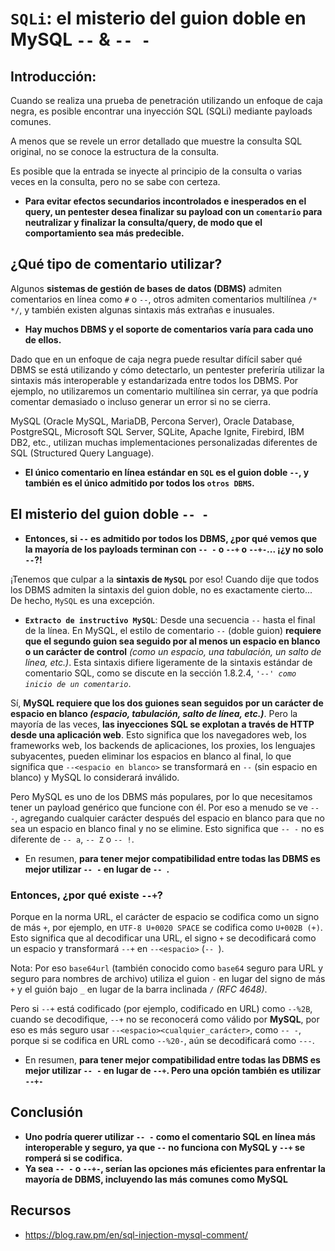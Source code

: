 # `SQLi`: el misterio del guion doble en MySQL `--` & `-- -`

## Introducción:

Cuando se realiza una prueba de penetración utilizando un enfoque de caja negra, es posible encontrar una inyección SQL (SQLi) mediante payloads comunes. 

A menos que se revele un error detallado que muestre la consulta SQL original, no se conoce la estructura de la consulta. 

Es posible que la entrada se inyecte al principio de la consulta o varias veces en la consulta, pero no se sabe con certeza. 

- **Para evitar efectos secundarios incontrolados e inesperados en el query, un pentester desea finalizar su payload con un `comentario` para neutralizar y finalizar la consulta/query, de modo que el comportamiento sea más predecible.**

## ¿Qué tipo de comentario utilizar?

Algunos **sistemas de gestión de bases de datos (DBMS)** admiten comentarios en línea como `#` o `--`, otros admiten comentarios multilínea `/* */`, y también existen algunas sintaxis más extrañas e inusuales. 

- **Hay muchos DBMS y el soporte de comentarios varía para cada uno de ellos.**

Dado que en un enfoque de caja negra puede resultar difícil saber qué DBMS se está utilizando y cómo detectarlo, un pentester preferiría utilizar la sintaxis más interoperable y estandarizada entre todos los DBMS. Por ejemplo, no utilizaremos un comentario multilínea sin cerrar, ya que podría comentar demasiado o incluso generar un error si no se cierra.

MySQL (Oracle MySQL, MariaDB, Percona Server), Oracle Database, PostgreSQL, Microsoft SQL Server, SQLite, Apache Ignite, Firebird, IBM DB2, etc., utilizan muchas implementaciones personalizadas diferentes de SQL (Structured Query Language).

- **El único comentario en línea estándar en `SQL` es el guion doble `--`, y también es el único admitido por todos los `otros DBMS`.**

## El misterio del guion doble `-- -`

- **Entonces, si `--` es admitido por todos los DBMS, ¿por qué vemos que la mayoría de los payloads terminan con `-- -` o `--+` o `--+-`... ¡¿y no solo `--`?!**

¡Tenemos que culpar a la **sintaxis de `MySQL`** por eso! Cuando dije que todos los DBMS admiten la sintaxis del guion doble, no es exactamente cierto... De hecho, `MySQL` es una excepción. 

- **`Extracto de instructivo MySQL`**: Desde una secuencia `--` hasta el final de la línea. En MySQL, el estilo de comentario `--` (doble guion) **requiere que el segundo guion sea seguido por al menos un espacio en blanco o un carácter de control** _(como un espacio, una tabulación, un salto de línea, etc.)_. Esta sintaxis difiere ligeramente de la sintaxis estándar de comentario SQL, como se discute en la sección 1.8.2.4, _`'--' como inicio de un comentario`_.

Sí, **MySQL requiere que los dos guiones sean seguidos por un carácter de espacio en blanco _(espacio, tabulación, salto de línea, etc.)_**. Pero la mayoría de las veces, **las inyecciones SQL se explotan a través de HTTP desde una aplicación web**. Esto significa que los navegadores web, los frameworks web, los backends de aplicaciones, los proxies, los lenguajes subyacentes, pueden eliminar los espacios en blanco al final, lo que significa que `--<espacio en blanco>` se transformará en `--` (sin espacio en blanco) y MySQL lo considerará inválido.

Pero MySQL es uno de los DBMS más populares, por lo que necesitamos tener un payload genérico que funcione con él. Por eso a menudo se ve `-- -`, agregando cualquier carácter después del espacio en blanco para que no sea un espacio en blanco final y no se elimine. Esto significa que `-- -` no es diferente de `-- a`, `-- Z` o `-- !`.

- En resumen, **para tener mejor compatibilidad entre todas las DBMS es mejor utilizar `-- -` en lugar de `-- `.** 

### Entonces, ¿por qué existe `--+`? 

Porque en la norma URL, el carácter de espacio se codifica como un signo de más `+`, por ejemplo, en `UTF-8 U+0020 SPACE` se codifica como `U+002B (+)`. Esto significa que al decodificar una URL, el signo `+` se decodificará como un espacio y transformará `--+` en `--<espacio>` (`-- `).

Nota: Por eso `base64url` (también conocido como `base64` seguro para URL y seguro para nombres de archivo) utiliza el guion `-` en lugar del signo de más `+` y el guión bajo `_` en lugar de la barra inclinada `/` _(RFC 4648)_.

Pero si `--+` está codificado (por ejemplo, codificado en URL) como `--%2B`, cuando se decodifique, `--+` no se reconocerá como válido por **MySQL**, por eso es más seguro usar `--<espacio><cualquier_carácter>`, como `-- -`, porque si se codifica en URL como `--%20-`, aún se decodificará como `---`.

- En resumen, **para tener mejor compatibilidad entre todas las DBMS es mejor utilizar `-- -` en lugar de `--+`. Pero una opción también es utilizar `--+-`**

## Conclusión

- **Uno podría querer utilizar `-- -` como el comentario SQL en línea más interoperable y seguro, ya que `--` no funciona con MySQL y `--+` se romperá si se codifica.**
- **Ya sea `-- -` o `--+-`, serían las opciones más eficientes para enfrentar la mayoría de DBMS, incluyendo las más comunes como MySQL**

## Recursos

- https://blog.raw.pm/en/sql-injection-mysql-comment/

